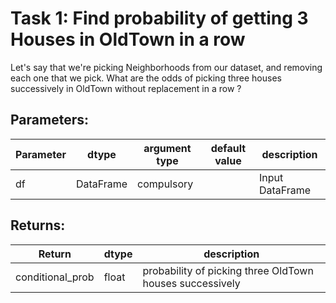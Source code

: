 # Task 1: Find probability of getting 3 Houses in OldTown in a row

Let's say that we're picking Neighborhoods from our dataset, and removing each one that we pick. What are the odds of picking three houses successively in OldTown without replacement in a row ?

## Parameters:

| Parameter | dtype | argument type | default value | description |
| --- | --- | --- | --- | --- | 
| df | DataFrame | compulsory |  | Input DataFrame |


## Returns:

| Return | dtype | description |
| --- | --- | --- | 
| conditional_prob | float | probability of picking three OldTown houses successively |
